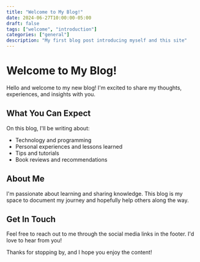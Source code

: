 ```yaml
---
title: "Welcome to My Blog!"
date: 2024-06-27T10:00:00-05:00
draft: false
tags: ["welcome", "introduction"]
categories: ["general"]
description: "My first blog post introducing myself and this site"
---
```


# Welcome to My Blog!

Hello and welcome to my new blog! I'm excited to share my thoughts, experiences, and insights with you.

## What You Can Expect

On this blog, I'll be writing about:

- Technology and programming
- Personal experiences and lessons learned
- Tips and tutorials
- Book reviews and recommendations

## About Me

I'm passionate about learning and sharing knowledge. This blog is my space to document my journey and hopefully help others along the way.

## Get In Touch

Feel free to reach out to me through the social media links in the footer. I'd love to hear from you!

Thanks for stopping by, and I hope you enjoy the content!